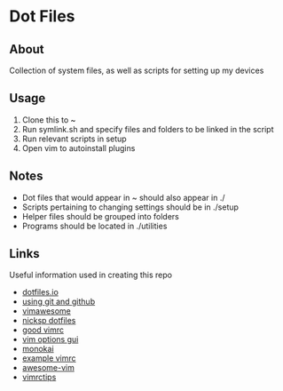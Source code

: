 # Dot Files

## About

Collection of system files, as well as scripts for setting up my devices

## Usage

1. Clone this to ~
2. Run symlink.sh and specify files and folders to be linked in the script
3. Run relevant scripts in setup
4. Open vim to autoinstall plugins

## Notes

- Dot files that would appear in ~ should also appear in ./
- Scripts pertaining to changing settings should be in ./setup
- Helper files should be grouped into folders
- Programs should be located in ./utilities

## Links

Useful information used in creating this repo

- [dotfiles.io](https://dotfiles.github.io/)
- [using git and github](http://blog.smalleycreative.com/tutorials/using-git-and-github-to-manage-your-dotfiles/)
- [vimawesome](https://vimawesome.com/)
- [nicksp dotfiles](https://github.com/nicksp/dotfiles)
- [good vimrc](https://dougblack.io/words/a-good-vimrc.html)
- [vim options gui](http://apps.brrm.ru/vim-options/)
- [monokai](https://github.com/sickill/vim-monokai)
- [example vimrc](http://vim.wikia.com/wiki/Example_vimrc)
- [awesome-vim](https://github.com/akrawchyk/awesome-vim)
- [vimrctips](https://www.reddit.com/r/vim/wiki/vimrctips)

